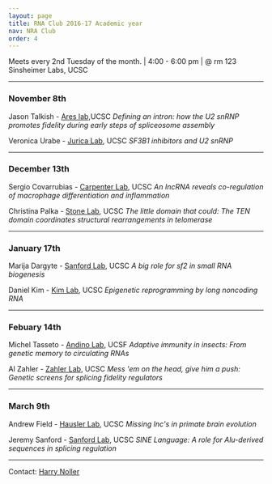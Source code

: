 ```yaml
---
layout: page
title: RNA Club 2016-17 Academic year
nav: NRA Club
order: 4
---
```


Meets every 2nd Tuesday of the month. | 4:00 - 6:00 pm | @ rm 123 Sinsheimer Labs, UCSC 

****

### **November 8th**

Jason Talkish - [Ares lab](http://rna.ucsc.edu/rnacenter/http//ribonode.ucsc.edu),UCSC 
*Defining an intron: how the U2 snRNP promotes fidelity during early steps of spliceosome assembly*

Veronica Urabe - [Jurica Lab](http://bio.research.ucsc.edu/people/jurica/), UCSC 
*SF3B1 inhibitors and U2 snRNP*

****

### **December 13th**

Sergio Covarrubias - [Carpenter Lab](https://sites.google.com/a/ucsc.edu/carpenter-lab/), UCSC 
*An IncRNA reveals co-regulation of macrophage differentiation and inflammation*

Christina Palka - [Stone Lab](http://stone.chemistry.ucsc.edu/), UCSC 
*The little domain that could: The TEN domain coordinates structural rearrangements in telomerase*

****

### **January 17th**

Marija Dargyte - [Sanford Lab](http://sanfordlab.mcdb.ucsc.edu/Sanford_Lab/Home.html), UCSC 
*A big role for sf2 in small RNA biogenesis*

Daniel Kim - [Kim Lab](https://dkim.soe.ucsc.edu/), UCSC 
*Epigenetic reprogramming by long noncoding RNA*

****

### **Febuary 14th**

Michel Tasseto - [Andino Lab](http://andino.ucsf.edu/), UCSF 
*Adaptive immunity in insects: From genetic memory to circulating RNAs*

Al Zahler - [Zahler Lab](http://bio.research.ucsc.edu/people/zahler/index.html), UCSC 
*Mess 'em on the head, give him a push: Genetic screens for splicing fidelity regulators*

****

### **March 9th**

Andrew Field - [Hausler Lab](https://genomics-old.soe.ucsc.edu/haussler), UCSC 
*Missing lnc's in primate brain evolution*

Jeremy Sanford - [Sanford Lab](http://sanfordlab.mcdb.ucsc.edu/Sanford_Lab/Home.html), UCSC 
*SINE Language: A role for Alu-derived sequences in splicing regulation*

****

Contact:	[Harry Noller](mailto:harry%5Bat%5Dnuvolari.ucsc.edu) 


